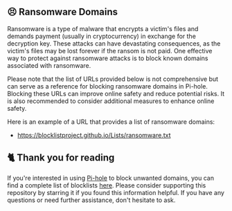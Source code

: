 ## 😣 Ransomware Domains
Ransomware is a type of malware that encrypts a victim's files and demands payment (usually in cryptocurrency) in exchange for the decryption key.
These attacks can have devastating consequences, as the victim's files may be lost forever if the ransom is not paid.
One effective way to protect against ransomware attacks is to block known domains associated with ransomware.

Please note that the list of URLs provided below is not comprehensive but can serve as a reference for blocking ransomware domains in Pi-hole.
Blocking these URLs can improve online safety and reduce potential risks. It is also recommended to consider additional measures to enhance online safety.

Here is an example of a URL that provides a list of ransomware domains:
- https://blocklistproject.github.io/Lists/ransomware.txt

## 🐈 Thank you for reading
If you're interested in using [Pi-hole](../What%20is%20Pi-hole.md) to block unwanted domains, you can find a complete list of blocklists [here](../../List.md).
Please consider supporting this repository by starring it if you found this information helpful.
If you have any questions or need further assistance, don't hesitate to ask.